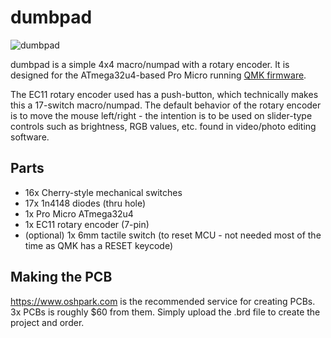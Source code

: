 # dumbpad

![dumbpad](https://i.imgur.com/sS3fq1Z.jpg)

dumbpad is a simple 4x4 macro/numpad with a rotary encoder. It is designed for the ATmega32u4-based Pro Micro running [QMK firmware](https://github.com/qmk/qmk_firmware).

The EC11 rotary encoder used has a push-button, which technically makes this a 17-switch macro/numpad. The default behavior of the rotary encoder is to move the mouse left/right - the intention is to be used on slider-type controls such as brightness, RGB values, etc. found in video/photo editing software.

## Parts
* 16x Cherry-style mechanical switches
* 17x 1n4148 diodes (thru hole)
* 1x Pro Micro ATmega32u4
* 1x EC11 rotary encoder (7-pin)
* (optional) 1x 6mm tactile switch (to reset MCU - not needed most of the time as QMK has a RESET keycode)

## Making the PCB
https://www.oshpark.com is the recommended service for creating PCBs. 3x PCBs is roughly $60 from them. Simply upload the .brd file to create the project and order.
